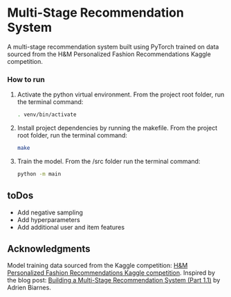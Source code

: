 <h1>Multi-Stage Recommendation System</h1>

A multi-stage recommendation system built using PyTorch trained on data sourced from the H&M Personalized Fashion Recommendations Kaggle competition.


### How to run

1. Activate the python virtual environment. From the project root folder, run the terminal command:
   ```sh
   . venv/bin/activate
   ```
2. Install project dependencies by running the makefile. From the project root folder, run the terminal command:
   ```sh
   make
   ```
3. Train the model. From the /src folder run the terminal command:
   ```sh
   python -m main
   ```
   

## toDos

- Add negative sampling
- Add hyperparameters
- Add additional user and item features


<!-- ACKNOWLEDGMENTS -->
## Acknowledgments
Model training data sourced from the Kaggle competition: [H&M Personalized Fashion Recommendations Kaggle competition](https://www.kaggle.com/c/h-and-m-personalized-fashion-recommendations).
Inspired by the blog post: [Building a Multi-Stage Recommendation System (Part 1.1)](https://medium.com/mlearning-ai/building-a-multi-stage-recommendation-system-part-1-1-95961ccf3dd8) by Adrien Biarnes.


